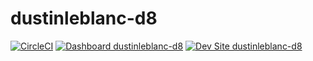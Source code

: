 # dustinleblanc-d8

[![CircleCI](https://circleci.com/gh/dustinleblanc/dustinleblanc-d8.svg?style=shield)](https://circleci.com/gh/dustinleblanc/dustinleblanc-d8)
[![Dashboard dustinleblanc-d8](https://img.shields.io/badge/dashboard-dustinleblanc_d8-yellow.svg)](https://dashboard.pantheon.io/sites/57b3fb7b-7179-4edb-8763-4523a4b4a2f1#dev/code)
[![Dev Site dustinleblanc-d8](https://img.shields.io/badge/site-dustinleblanc_d8-blue.svg)](http://dev-dustinleblanc-d8.pantheonsite.io/)